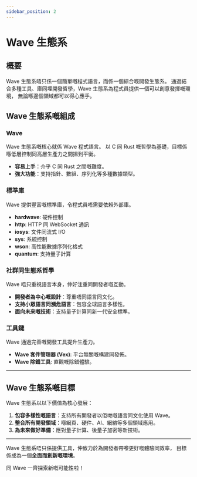 ```yaml
---
sidebar_position: 2
---
```


# Wave 生態系

## 概要

Wave 生態系唔只係一個簡單嘅程式語言，而係一個綜合嘅開發生態系。
通過結合多種工具、庫同埋開發哲學，Wave 生態系為程式員提供一個可以創意發揮嘅環境，
無論喺邊個領域都可以得心應手。

## Wave 生態系嘅組成
### Wave
Wave 生態系嘅核心就係 Wave 程式語言。
以 C 同 Rust 嘅哲學為基礎，目標係喺低層控制同高層生產力之間搵到平衡。

* **容易上手**：介乎 C 同 Rust 之間嘅難度。
* **強大功能**：支持指針、數組、序列化等多種數據類型。

### 標準庫
Wave 提供豐富嘅標準庫，令程式員唔需要依賴外部庫。

* **hardwave**: 硬件控制
* **http**: HTTP 同 WebSocket 通訊
* **iosys**: 文件同流式 I/O
* **sys**: 系統控制
* **wson**: 高性能數據序列化格式
* **quantum**: 支持量子計算

### 社群同生態系哲學
Wave 唔只重視語言本身，仲好注重同開發者嘅互動。

* **開發者為中心嘅設計**：尊重唔同語言同文化。
* **支持小眾語言同瀕危語言**：包容全球語言多樣性。
* **面向未來嘅技術**：支持量子計算同新一代安全標準。

### 工具鏈
Wave 通過完善嘅開發工具提升生產力。

* **Wave 套件管理器 (Vex)**: 平台無關嘅構建同發佈。
* **Wave 除錯工具**: 直觀嘅除錯體驗。

---

## Wave 生態系嘅目標
Wave 生態系以以下價值為核心發展：

1. **包容多樣性嘅語言**：支持所有開發者以佢哋嘅語言同文化使用 Wave。
2. **整合所有開發領域**：喺網頁、硬件、AI、網絡等多個領域應用。
3. **為未來做好準備**：應對量子計算、後量子加密等新技術。

---

Wave 生態系唔只係提供工具，仲致力於為開發者帶嚟更好嘅體驗同效率，
目標係成為一個**全面而創新嘅環境**。

同 Wave 一齊探索新嘅可能性啦！
